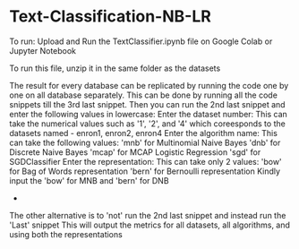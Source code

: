 # Text-Classification-NB-LR

To run: Upload and Run the TextClassifier.ipynb file on Google Colab or Jupyter Notebook

To run this file, unzip it in the same folder as the datasets

The result for every database can be replicated by running the code one by one on all database separately.
This can be done by running all the code snippets till the 3rd last snippet.
Then you can run the 2nd last snippet and enter the following values in lowercase:
Enter the dataset number: This can take the numerical values such as '1', '2', and '4' which coreesponds 
	to the datasets named - enron1, enron2, enron4
Enter the algorithm name: This can take the following values:
	'mnb' for Multinomial Naive Bayes
	'dnb' for Discrete Naive Bayes
	'mcap' for MCAP Logistic Regression
	'sgd' for SGDClassifier
Enter the representation: This can take only 2 values:
	'bow' for Bag of Words representation
	'bern' for Bernoulli representation
Kindly input the 'bow' for MNB and 'bern' for DNB

*
The other alternative is to 'not' run the 2nd last snippet and instead run the 'Last' snippet
	This will output the metrics for all datasets, all algorithms, and using both the representations
